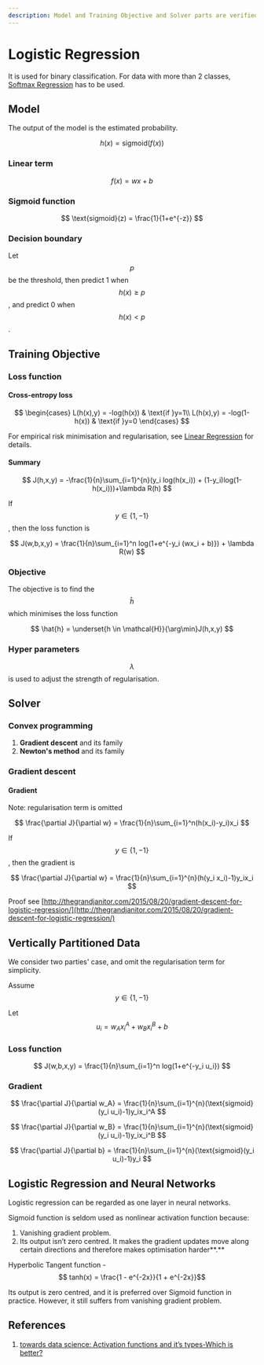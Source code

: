 ```yaml
---
description: Model and Training Objective and Solver parts are verified on 1/4/2020.
---
```


# Logistic Regression

It is used for binary classification. For data with more than 2 classes, [Softmax Regression](softmax-regression.md) has to be used.

## Model

The output of the model is the estimated probability.

$$
h(x) = \text{sigmoid}(f(x))
$$

### Linear term

$$
f(x) = wx+b
$$

### Sigmoid function

$$
\text{sigmoid}(z) = \frac{1}{1+e^{-z}}
$$

### Decision boundary

Let $$p$$ be the threshold, then predict 1 when $$h(x) \geq p$$ , and predict 0 when $$h(x) < p$$ .

## Training Objective

### Loss function

#### Cross-entropy loss

$$
\begin{cases}
  L(h(x),y) = -log(h(x)) & \text{if }y=1\\
  L(h(x),y) = -log(1-h(x)) & \text{if }y=0
\end{cases}
$$

For empirical risk minimisation and regularisation, see [Linear Regression](../linear-regression/) for details.

#### Summary

$$
J(h,x,y) = -\frac{1}{n}\sum_{i=1}^{n}(y_i log(h(x_i)) + (1-y_i)log(1-h(x_i)))+\lambda R(h)
$$

If $$y \in \{1, -1\}$$ , then the loss function is

$$
J(w,b,x,y) = \frac{1}{n}\sum_{i=1}^n log(1+e^{-y_i (wx_i + b)}) + \lambda R(w)
$$

### Objective

The objective is to find the $$\hat{h}$$ which minimises the loss function

$$
\hat{h} = \underset{h \in \mathcal{H}}{\arg\min}J(h,x,y)
$$

### Hyper parameters

$$\lambda$$ is used to adjust the strength of regularisation.

## Solver

### Convex programming

1. **Gradient descent** and its family
2. **Newton's method** and its family

### Gradient descent

#### Gradient

Note: regularisation term is omitted

$$
\frac{\partial J}{\partial w} = \frac{1}{n}\sum_{i=1}^n(h(x_i)-y_i)x_i
$$

If $$y \in \{1, -1\}$$ , then the gradient is

$$
\frac{\partial J}{\partial w} = \frac{1}{n}\sum_{i=1}^{n}(h(y_i x_i)-1)y_ix_i
$$

Proof see [http://thegrandjanitor.com/2015/08/20/gradient-descent-for-logistic-regression/](http://thegrandjanitor.com/2015/08/20/gradient-descent-for-logistic-regression/)

## Vertically Partitioned Data

We consider two parties' case, and omit the regularisation term for simplicity.

Assume $$y \in \{1, -1\}$$

Let $$u_i = w_A x_i^A + w_B x_i^B + b$$

### Loss function

$$
J(w,b,x,y) = \frac{1}{n}\sum_{i=1}^n log(1+e^{-y_i u_i})
$$

### Gradient

$$
\frac{\partial J}{\partial w_A} = \frac{1}{n}\sum_{i=1}^{n}(\text{sigmoid}(y_i u_i)-1)y_ix_i^A
$$

$$
\frac{\partial J}{\partial w_B} = \frac{1}{n}\sum_{i=1}^{n}(\text{sigmoid}(y_i u_i)-1)y_ix_i^B
$$

$$
\frac{\partial J}{\partial b} = \frac{1}{n}\sum_{i=1}^{n}(\text{sigmoid}(y_i u_i)-1)y_i
$$

## Logistic Regression and Neural Networks

Logistic regression can be regarded as one layer in neural networks.

Sigmoid function is seldom used as nonlinear activation function because:

1. Vanishing gradient problem.
2. Its output isn’t zero centred. It makes the gradient updates move along certain directions and therefore makes optimisation harder**.**

Hyperbolic Tangent function - $$ tanh(x) = \frac{1 - e^{-2x}}{1 + e^{-2x}}$$ 

Its output is zero centred, and it is preferred over Sigmoid function in practice. However, it still suffers from vanishing gradient problem.

## References

1. [towards data science: Activation functions and it’s types-Which is better?](https://towardsdatascience.com/activation-functions-and-its-types-which-is-better-a9a5310cc8f)

